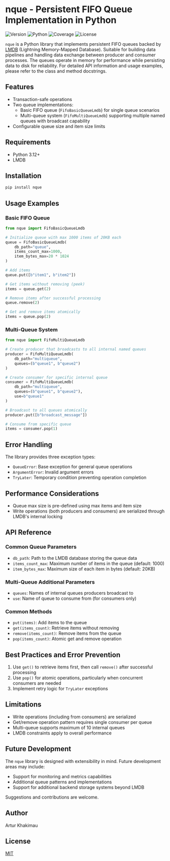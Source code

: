 # nque - Persistent FIFO Queue Implementation in Python
![Version](https://img.shields.io/badge/version-1.0.0-blue)
![Python](https://img.shields.io/badge/python-3.12%2B-blue)
![Coverage](https://img.shields.io/badge/coverage-92%25-blue)
![License](https://img.shields.io/badge/license-MIT-blue)


`nque` is a Python library that implements persistent FIFO queues backed by [LMDB](https://www.symas.com/mdb) (Lightning
Memory-Mapped Database). Suitable for building data pipelines and handling data exchange between producer and consumer 
processes. The queues operate in memory for performance while persisting data to disk for reliability. For detailed API 
information and usage examples, please refer to the class and method docstrings.

## Features

- Transaction-safe operations
- Two queue implementations:
  - Basic FIFO queue (`FifoBasicQueueLmdb`) for single queue scenarios
  - Multi-queue system (`FifoMultiQueueLmdb`) supporting multiple named queues with broadcast capability
- Configurable queue size and item size limits

## Requirements

- Python 3.12+
- LMDB

## Installation

```bash
pip install nque
```

## Usage Examples

### Basic FIFO Queue

```python
from nque import FifoBasicQueueLmdb

# Initialize queue with max 1000 items of 20KB each
queue = FifoBasicQueueLmdb(
    db_path="queue", 
    items_count_max=1000,
    item_bytes_max=20 * 1024
)

# Add items
queue.put([b"item1", b"item2"])

# Get items without removing (peek)
items = queue.get(2)

# Remove items after successful processing 
queue.remove(2)

# Get and remove items atomically
items = queue.pop(2)
```

### Multi-Queue System

```python
from nque import FifoMultiQueueLmdb

# Create producer that broadcasts to all internal named queues
producer = FifoMultiQueueLmdb(
    db_path="multiqueue",
    queues=(b"queue1", b"queue2")
)

# Create consumer for specific internal queue
consumer = FifoMultiQueueLmdb(
    db_path="multiqueue",
    queues=(b"queue1", b"queue2"),
    use=b"queue1"
)

# Broadcast to all queues atomically
producer.put([b"broadcast_message"])

# Consume from specific queue
items = consumer.pop(1)
```

## Error Handling

The library provides three exception types:

- `QueueError`: Base exception for general queue operations
- `ArgumentError`: Invalid argument errors 
- `TryLater`: Temporary condition preventing operation completion

## Performance Considerations

- Queue max size is pre-defined using max items and item size
- Write operations (both producers and consumers) are serialized through LMDB's internal locking

## API Reference

### Common Queue Parameters

- `db_path`: Path to the LMDB database storing the queue data
- `items_count_max`: Maximum number of items in the queue (default: 1000)
- `item_bytes_max`: Maximum size of each item in bytes (default: 20KB)

### Multi-Queue Additional Parameters

- `queues`: Names of internal queues producers broadcast to
- `use`: Name of queue to consume from (for consumers only)

### Common Methods

- `put(items)`: Add items to the queue
- `get(items_count)`: Retrieve items without removing
- `remove(items_count)`: Remove items from the queue
- `pop(items_count)`: Atomic get and remove operation

## Best Practices and Error Prevention

1. Use `get()` to retrieve items first, then call `remove()` after successful processing
2. Use `pop()` for atomic operations, particularly when concurrent consumers are needed
3. Implement retry logic for `TryLater` exceptions

## Limitations

- Write operations (including from consumers) are serialized
- Get/remove operation pattern requires single consumer per queue
- Multi-queue supports maximum of 10 internal queues
- LMDB constraints apply to overall performance

## Future Development

The `nque` library is designed with extensibility in mind. Future development areas may include:

- Support for monitoring and metrics capabilities
- Additional queue patterns and implementations
- Support for additional backend storage systems beyond LMDB

Suggestions and contributions are welcome.

## Author

Artur Khakimau

## License

[MIT](https://opensource.org/licenses/MIT)
